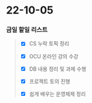 # 22-10-05
### 금일 할일 리스트

> - [x] CS 누락 토픽 정리
>
> - [x] OCU 온라인 강의 수강
>
> - [x] DB 내용 정리 및 과제 수행
>
> - [x] 프로젝트 토의 진행
>
> - [x] 쉽게 배우는 운영체제 정리 